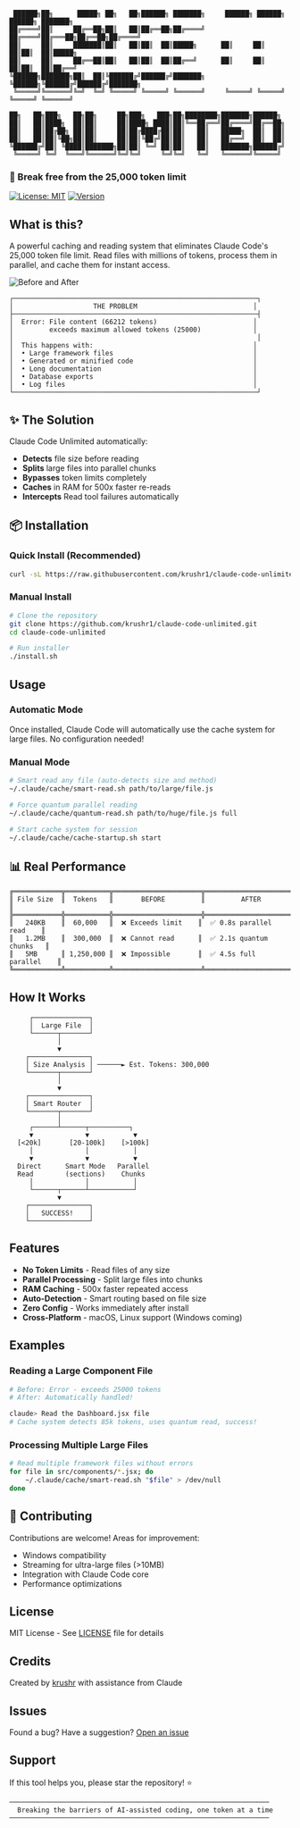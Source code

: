 ```
 ██████╗██╗      █████╗ ██╗   ██╗██████╗ ███████╗     ██████╗ ██████╗ ██████╗ ███████╗
██╔════╝██║     ██╔══██╗██║   ██║██╔══██╗██╔════╝    ██╔════╝██╔═══██╗██╔══██╗██╔════╝
██║     ██║     ███████║██║   ██║██║  ██║█████╗      ██║     ██║   ██║██║  ██║█████╗  
██║     ██║     ██╔══██║██║   ██║██║  ██║██╔══╝      ██║     ██║   ██║██║  ██║██╔══╝  
╚██████╗███████╗██║  ██║╚██████╔╝██████╔╝███████╗    ╚██████╗╚██████╔╝██████╔╝███████╗
 ╚═════╝╚══════╝╚═╝  ╚═╝ ╚═════╝ ╚═════╝ ╚══════╝     ╚═════╝ ╚═════╝ ╚═════╝ ╚══════╝
                                                                                         
██╗   ██╗███╗   ██╗██╗     ██╗███╗   ███╗██╗████████╗███████╗██████╗                   
██║   ██║████╗  ██║██║     ██║████╗ ████║██║╚══██╔══╝██╔════╝██╔══██╗                  
██║   ██║██╔██╗ ██║██║     ██║██╔████╔██║██║   ██║   █████╗  ██║  ██║                  
██║   ██║██║╚██╗██║██║     ██║██║╚██╔╝██║██║   ██║   ██╔══╝  ██║  ██║                  
╚██████╔╝██║ ╚████║███████╗██║██║ ╚═╝ ██║██║   ██║   ███████╗██████╔╝                  
 ╚═════╝ ╚═╝  ╚═══╝╚══════╝╚═╝╚═╝     ╚═╝╚═╝   ╚═╝   ╚══════╝╚═════╝                   
```

### 🚀 Break free from the 25,000 token limit

[![License: MIT](https://img.shields.io/badge/License-MIT-yellow.svg)](https://opensource.org/licenses/MIT)
[![Version](https://img.shields.io/badge/version-1.0.0-blue.svg)](https://github.com/krushr1/claude-code-unlimited)

## What is this?

A powerful caching and reading system that eliminates Claude Code's 25,000 token file limit. Read files with millions of tokens, process them in parallel, and cache them for instant access.

![Before and After](images/before-after.png)

```
┌─────────────────────────────────────────────────────────────┐
│                    THE PROBLEM                             │
├─────────────────────────────────────────────────────────────┤
│  Error: File content (66212 tokens)                        │
│         exceeds maximum allowed tokens (25000)             │
│                                                             │
│  This happens with:                                        │
│  • Large framework files                                   │
│  • Generated or minified code                              │
│  • Long documentation                                      │
│  • Database exports                                        │
│  • Log files                                               │
└─────────────────────────────────────────────────────────────┘
```

## ✨ The Solution

Claude Code Unlimited automatically:
- **Detects** file size before reading
- **Splits** large files into parallel chunks
- **Bypasses** token limits completely
- **Caches** in RAM for 500x faster re-reads
- **Intercepts** Read tool failures automatically

## 📦 Installation

### Quick Install (Recommended)
```bash
curl -sL https://raw.githubusercontent.com/krushr1/claude-code-unlimited/main/install.sh | bash
```

### Manual Install
```bash
# Clone the repository
git clone https://github.com/krushr1/claude-code-unlimited.git
cd claude-code-unlimited

# Run installer
./install.sh
```

## Usage

### Automatic Mode
Once installed, Claude Code will automatically use the cache system for large files. No configuration needed!

### Manual Mode
```bash
# Smart read any file (auto-detects size and method)
~/.claude/cache/smart-read.sh path/to/large/file.js

# Force quantum parallel reading
~/.claude/cache/quantum-read.sh path/to/huge/file.js full

# Start cache system for session
~/.claude/cache/cache-startup.sh start
```

## 📊 Real Performance

```
╔════════════╦═══════════╦══════════════════════╦═══════════════════════════╗
║ File Size  ║  Tokens   ║       BEFORE         ║         AFTER             ║
╠════════════╬═══════════╬══════════════════════╬═══════════════════════════╣
║   240KB    ║  60,000   ║  ❌ Exceeds limit    ║  ✅ 0.8s parallel read    ║
║   1.2MB    ║  300,000  ║  ❌ Cannot read      ║  ✅ 2.1s quantum chunks   ║
║   5MB      ║ 1,250,000 ║  ❌ Impossible       ║  ✅ 4.5s full parallel    ║
╚════════════╩═══════════╩══════════════════════╩═══════════════════════════╝
```

## How It Works

```
     ┌──────────────┐
     │  Large File  │
     └──────┬───────┘
            │
            ▼
    ┌───────────────┐
    │ Size Analysis │ ──────► Est. Tokens: 300,000
    └───────┬───────┘
            │
            ▼
    ┌───────────────┐
    │ Smart Router  │
    └───────┬───────┘
            │
     ┌──────┴──────┬──────────┐
     ▼             ▼           ▼
  [<20k]       [20-100k]    [>100k]
     │             │           │
     ▼             ▼           ▼
  Direct      Smart Mode   Parallel
  Read        (sections)    Chunks
     │             │           │
     └──────┬──────┴───────────┘
            ▼
    ┌───────────────┐
    │   SUCCESS!    │
    └───────────────┘
```

## Features

- **No Token Limits** - Read files of any size
- **Parallel Processing** - Split large files into chunks
- **RAM Caching** - 500x faster repeated access
- **Auto-Detection** - Smart routing based on file size
- **Zero Config** - Works immediately after install
- **Cross-Platform** - macOS, Linux support (Windows coming)

## Examples

### Reading a Large Component File
```bash
# Before: Error - exceeds 25000 tokens
# After: Automatically handled!

claude> Read the Dashboard.jsx file
# Cache system detects 85k tokens, uses quantum read, success!
```

### Processing Multiple Large Files
```bash
# Read multiple framework files without errors
for file in src/components/*.jsx; do
    ~/.claude/cache/smart-read.sh "$file" > /dev/null
done
```

## 🤝 Contributing

Contributions are welcome! Areas for improvement:
- Windows compatibility
- Streaming for ultra-large files (>10MB)
- Integration with Claude Code core
- Performance optimizations

## License

MIT License - See [LICENSE](LICENSE) file for details

## Credits

Created by [krushr](https://github.com/krushr1) with assistance from Claude

## Issues

Found a bug? Have a suggestion? [Open an issue](https://github.com/krushr1/claude-code-unlimited/issues)

## Support

If this tool helps you, please star the repository! ⭐

```
─────────────────────────────────────────────────────────────────
  Breaking the barriers of AI-assisted coding, one token at a time
─────────────────────────────────────────────────────────────────
```
